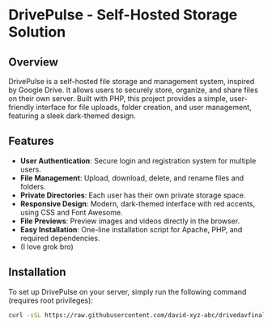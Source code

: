 # DrivePulse - Self-Hosted Storage Solution

## Overview
DrivePulse is a self-hosted file storage and management system, inspired by Google Drive. It allows users to securely store, organize, and share files on their own server. Built with PHP, this project provides a simple, user-friendly interface for file uploads, folder creation, and user management, featuring a sleek dark-themed design.

## Features
- **User Authentication**: Secure login and registration system for multiple users.
- **File Management**: Upload, download, delete, and rename files and folders.
- **Private Directories**: Each user has their own private storage space.
- **Responsive Design**: Modern, dark-themed interface with red accents, using CSS and Font Awesome.
- **File Previews**: Preview images and videos directly in the browser.
- **Easy Installation**: One-line installation script for Apache, PHP, and required dependencies.
- (I love grok bro)

## Installation
To set up DrivePulse on your server, simply run the following command (requires root privileges):

```bash
curl -sSL https://raw.githubusercontent.com/david-xyz-abc/drivedavfinal/main/install.sh | tr -d '\r' | sudo bash
